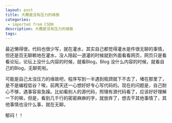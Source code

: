 ```yaml
---
layout: post
title: 大概是没有压力的缘故
categories: 
 - imported from CSDN
description: 大概是没有压力的缘故
tags: 
---
```


最近懒得很，代码也很少写，就在灌水，其实自己都觉得灌水是件很无聊的事情，但还是百无聊赖地在灌水，没人陪起一道灌的时候就到外面看看网页，网页只是看看论坛，论坛上没什么内容的时候，就看Blog，Blog 没什么内容的时候，就看自己的Blog，无聊死啦。

可能是自己太没压力的缘故吧，程序写到一半遇到瓶颈就下不去了，堵在那里了，是不是编程低谷？唉，前两天还一心想好好专心写代码的。现在的问题是，自己耐心不够，遇事容易急躁。比如看别人的源代码，照理有源代码看了，应该好好理解一下的嘛，但是，看到几千行的密密麻麻的字，就放弃了，想去干其他事情了，其他事情也没什么事，就在无聊。

郁闷！！
